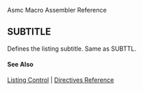 Asmc Macro Assembler Reference

## SUBTITLE

Defines the listing subtitle. Same as SUBTTL.

#### See Also

[Listing Control](listing-control.md) | [Directives Reference](readme.md)
